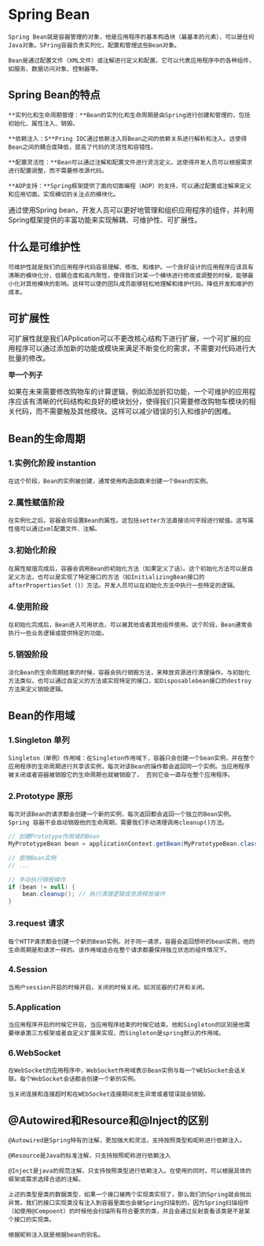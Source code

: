 # Spring Bean

    Spring Bean就是容器管理的对象，他是应用程序的基本构造块（最基本的元素），可以是任何Java对象。SPring容器负责实列化，配置和管理这些Bean对象。

    Bean是通过配置文件（XML文件）或注解进行定义和配置。它可以代表应用程序中的各种组件，如服务、数据访问对象、控制器等。

## Spring Bean的特点

    **实列化和生命周期管理：**Bean的实列化和生命周期是由Spring进行创建和管理的，包括初始化、属性注入、销毁。

    **依赖注入：S**Pring IOC通过依赖注入将Bean之间的依赖关系进行解析和注入。这使得Bean之间的耦合度降低，提高了代码的灵活性和容错性。

    **配置灵活性：**Bean可以通过注解和配置文件进行灵活定义。这使得开发人员可以根据需求进行配置调整，而不需要修改源代码。

    **AOP支持：**Spring框架提供了面向切面编程（AOP）的支持，可以通过配置或注解来定义和应用切面。实现横切的关注点的模块化。

通过使用Spring bean，开发人员可以更好地管理和组织应用程序的组件，并利用Spring框架提供的丰富功能来实现解耦、可维护性、可扩展性。

## 什么是可维护性

    可维护性就是我们的应用程序代码容易理解、修改、和维护。一个良好设计的应用程序应该具有清晰的模块化分，低耦合度和高内聚性，使得我们对某一个模块进行修改或调整的时候，能够最小化对其他模块的影响。这样可以使的团队成员能够轻松地理解和维护代码。降低开发和维护的成本。

## 可扩展性

可扩展性就是我们APplication可以不更改核心结构下进行扩展，一个可扩展的应用程序可以通过添加新的功能或模块来满足不断变化的需求，不需要对代码进行大批量的修改。

**举一个列子**

如果在未来需要修改购物车的计算逻辑，例如添加折扣功能，一个可维护的应用程序应该有清晰的代码结构和良好的模块划分，使得我们只需要修改购物车模块的相关代码，而不需要触及其他模块。这样可以减少错误的引入和维护的困难。

## Bean的生命周期

### 1.实例化阶段 instantion

    在这个阶段，Bean的实例被创建，通常使用构造函数来创建一个Bean的实例。

### 2.属性赋值阶段

    在实例化之后，容器会将设置Bean的属性。这包括setter方法直接访问字段进行赋值。这写属性值可以通过xml配置文件、注解。

### 3.初始化阶段

    在属性赋值完成后，容器会调用Bean的初始化方法（如果定义了话）。这个初始化方法可以是自定义方法，也可以是实现了特定接口的方法（如InitializingBean接口的afterPropertiesSet（)）方法。开发人员可以在初始化方法中执行一些特定的逻辑。

### 4.使用阶段

    在初始化完成后，Bean进入可用状态，可以被其他或者其他组件使用。这个阶段，Bean通常会执行一些业务逻辑或提供特定的功能。

### 5.销毁阶段

    淡化Bean的生命周期结束的时候，容器会执行销毁方法，来释放资源进行清理操作。与初始化方法类似，也可以通过自定义的方法或实现特定的接口，如Disposablebean接口的destroy方法来定义销毁逻辑。

## Bean的作用域

### 1.Singleton 单列

    Singleton（单例）作用域：在Singleton作用域下，容器只会创建一个bean实例，并在整个应用程序的生命周期进行共享该实例，每次对该Bean的操作都会返回同一个实例。当应用程序被关闭或者容器被销毁它的生命周期也就被销毁了， 否则它会一直存在整个应用程序。

### 2.Prototype 原形

    每次对该Bean的请求都会创建一个新的实例，每次返回都会返回一个独立的Bean实例。Spring 容器不会自动销毁他的生命周期，需要我们手动清理调用cleanup()方法。

```java
// 创建Prototype作用域的Bean
MyPrototypeBean bean = applicationContext.getBean(MyPrototypeBean.class);

// 使用Bean实例
// ...

// 手动执行销毁操作
if (bean != null) {
    bean.cleanup(); // 执行清理逻辑或资源释放操作
}

```

### 3.request 请求

    每个HTTP请求都会创建一个新的Bean实例。对于同一请求，容器会返回想听的bean实例，他的生命周期是和请求一样的。该作用域适合在整个请求都要保持独立状态的组件情况下。

### 4.Session

    当用户session开启的时候开启，关闭的时候关闭。如浏览器的打开和关闭。

### 5.Application

    当应用程序开启的时候它开启，当应用程序结束的时候它结束。他和Singleton的区别是他需要继承第三方框架或者自定义扩展来实现，而Singleton是spring默认的作用域。

### 6.WebSocket

    在WebSocket的应用程序中，WebSocket作用域表示Bean实例与每一个WEbSocket会话关联。每个WebSocket会话都会创建一个新的实例。

    当关闭连接和连接超时和在WEbSocket连接期间发生异常或者错误就会销毁。

## @Autowired和Resource和@Inject的区别

    @Autowired是Spring特有的注解，更加强大和灵活，支持按照类型和昵称进行依赖注入。

    @Resource是Java的标准注解，只支持按照昵称进行依赖注入

    @Inject是java的规范注解，只支持按照类型进行依赖注入。在使用的同时，可以根据具体的框架或需求选择合适的注解。

    上述的类型是类的数据类型，如果一个接口被两个实现类实现了，那么我们的Spring就会抛出异常。我们的接口实现类没有注入到容器里面也会被Spring扫描到的，因为Spring扫描组件（如使用@Compoent）的时候他会扫描所有符合要求的类，并且会通过反射查看该类是不是某个接口的实现类。

    根据昵称注入就是根据bean的别名。
